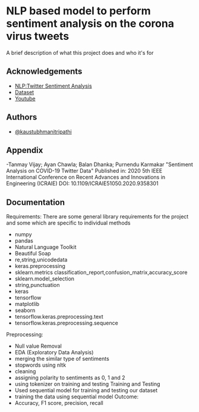 
# NLP based model to perform sentiment analysis on the corona virus tweets
A brief description of what this project does and who it's for


## Acknowledgements

 - [NLP:Twitter Sentiment Analysis](https://www.coursera.org/projects/twitter-sentiment-analysis)
 - [Dataset](https://www.kaggle.com/datatattle/covid-19-nlp-text-classification)
 - [Youtube](https://www.youtube.com/watch?v=ujId4ipkBio)

  
## Authors

- [@kaustubhmanitripathi](https://github.com/kaustubh16092002)

  
## Appendix

-Tanmay Vijay; Ayan Chawla; Balan Dhanka; Purnendu Karmakar
"Sentiment Analysis on COVID-19 Twitter Data"
Published in: 2020 5th IEEE International Conference on Recent Advances and Innovations in Engineering (ICRAIE)
DOI: 10.1109/ICRAIE51050.2020.9358301


  
## Documentation

Requirements:
There are some general library requirements for the project and some which are specific to individual methods

- numpy 
- pandas 
- Natural Language Toolkit  
- Beautiful Soap
- re,string,unicodedata
- keras.preprocessing  
- sklearn.metrics   classification_report,confusion_matrix,accuracy_score
- sklearn.model_selection   
- string,punctuation
- keras
- tensorflow 
- matplotlib 
- seaborn 
- tensorflow.keras.preprocessing.text   
- tensorflow.keras.preprocessing.sequence   

Preprocessing:
- Null value Removal
- EDA (Exploratory Data Analysis)
- merging the similar type of sentiments
- stopwords using nltk
- cleaning 
- assigning polarity to sentiments as 0, 1 and 2
- using tokenizer on training and testing
Training and Testing 
- Used sequential model for training and testing our dataset
- training the data using sequential model
Outcome:
- Accuracy, F1 score, precision, recall
